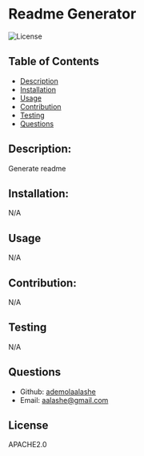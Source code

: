 # Readme Generator
  ![License](https://img.shields.io/badge/license-APACHE2.0-blue.svg)

  ## Table of Contents 
  - [Description](#description)
  - [Installation](#installation)
  - [Usage](#usage)
  - [Contribution](#contribution)
  - [Testing](#tests)
  - [Questions](#questions)

  ## Description:
  Generate readme

  ## Installation:
  N/A

  ## Usage
  N/A

  ## Contribution:
  N/A

  ## Testing
  N/A
  
  ## Questions
  - Github: [ademolaalashe](https://github.com/ademolaalashe)
  - Email: aalashe@gmail.com
  ## License
  APACHE2.0